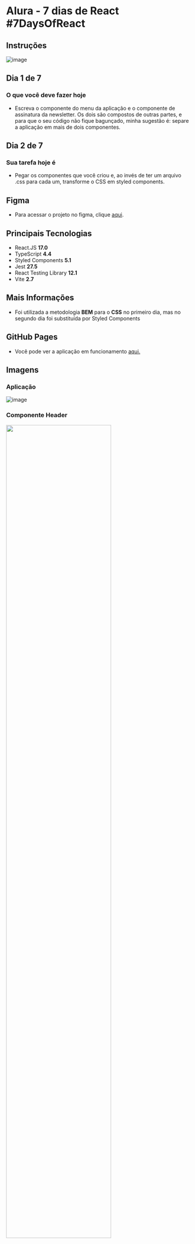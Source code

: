 # Alura - 7 dias de React #7DaysOfReact

## Instruções

![image](https://user-images.githubusercontent.com/85199880/158034745-d3a3a531-7fc9-44a1-9c98-0ebcc43f27e8.png)

## Dia 1 de 7

### O que você deve fazer hoje

- Escreva o componente do menu da aplicação e o componente de assinatura da newsletter. Os dois são compostos de outras partes, e para que o seu código não fique bagunçado, minha sugestão é: separe a aplicação em mais de dois componentes.

## Dia 2 de 7

### Sua tarefa hoje é

- Pegar os componentes que você criou e, ao invés de ter um arquivo .css para cada um, transforme o CSS em styled components.

## Figma

- Para acessar o projeto no figma, clique [aqui](https://www.figma.com/file/0yOQR6fGtbdrmqeStiO0jf/7Days-React?node-id=0%3A1).

## Principais Tecnologias

- React.JS **17.0**
- TypeScript **4.4**
- Styled Components **5.1**
- Jest **27.5**
- React Testing Library **12.1**
- Vite **2.7**

## Mais Informações

- Foi utilizada a metodologia **BEM** para o **CSS** no primeiro dia, mas no segundo dia foi substituída por Styled Components

## GitHub Pages

- Você pode ver a aplicação em funcionamento [aqui.](https://falcowoski.github.io/alura-7-days-of-react/)

## Imagens

### Aplicação
![image](https://user-images.githubusercontent.com/85199880/158044575-c16394d1-6730-4a2a-8f1a-db4e897d5299.png)

### Componente Header
<img src="https://user-images.githubusercontent.com/85199880/158082005-d9a71bd0-acba-45e9-a6ec-27cb6f83a214.png" width="75%" />

### Estilo do componente Header
<img src="https://user-images.githubusercontent.com/85199880/158082008-9d9bb415-2e17-4ff5-a010-e3fb36265239.png" width="50%" />

## Instalação

1. Clone o repositório com algum dos comandos abaixo

    ```sh
    git clone git@github.com:Falcowoski/alura-7-days-of-react.git
    ```

    ```sh
    git clone https://github.com/Falcowoski/alura-7-days-of-react.git
    ```

2. Navegue para o repositório com o comando

    ```sh
    cd alura-7-days-of-react
    ```

3. Instale todas as dependências com o comando

    ```sh
    npm install
    ```

4. Execute a aplicação em localhost com o comando

    ```sh
    npx vite
    ```

### Testes Unitários

- Em breve
  
